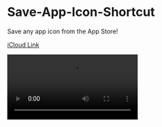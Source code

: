 # Save-App-Icon-Shortcut
Save any app icon from the App Store!

[iCloud Link](https://www.icloud.com/shortcuts/c815a7a76a5445f0ad93d95a39d64537)



![Video](https://user-images.githubusercontent.com/70856845/110521016-1473a280-80c4-11eb-99b3-7549f6169ba0.mp4)
